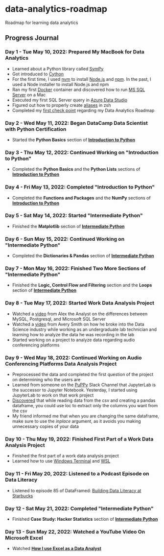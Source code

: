 # data-analytics-roadmap
Roadmap for learning data analytics 

## Progress Journal

### Day 1 - Tue May 10, 2022: Prepared My MacBook for Data Analytics
- Learned about a Python library called [SymPy](https://www.sympy.org/en/index.html)
- Got introduced to [Cython](https://pypi.org/project/Cython/)
- For the first time, I used [nvm](https://github.com/nvm-sh/nvm) to install [Node.js](https://github.com/nvm-sh/nvm) and [npm](https://www.npmjs.com/). In the past, I used a Node installer to install Node.js and npm
- Ran my first [Docker](https://www.docker.com/) container and discovered how to run [MS SQL Server](https://www.microsoft.com/en-us/sql-server/sql-server-2019) on a Mac
- Executed my first SQL Server query in [Azure Data Studio](https://docs.microsoft.com/en-us/sql/azure-data-studio/download-azure-data-studio?view=sql-server-ver15)
- Figured out how to properly create [aliases](https://youtu.be/G2GlntF9TKw) in zsh
- Completed my [first check point](https://github.com/users/dannydore/projects/1/views/1) regarding my Data Analytics Roadmap

### Day 2 - Wed May 11, 2022: Began DataCamp Data Scientist with Python Certification
- Started the **Python Basics** section of [**Introduction to Python**](https://campus.datacamp.com/courses/intro-to-python-for-data-science)

### Day 3 - Thu May 12, 2022: Continued Working on "Introduction to Python"
- Completed the **Python Basics** and the **Python Lists** sections of [**Introduction to Python**](https://campus.datacamp.com/courses/intro-to-python-for-data-science)

### Day 4 - Fri May 13, 2022: Completed "Introduction to Python"
- Completed the **Functions and Packages** and the **NumPy** sections of [**Introduction to Python**](https://campus.datacamp.com/courses/intro-to-python-for-data-science)

### Day 5 - Sat May 14, 2022: Started "Intermediate Python"
- Finished the **Matplotlib** section of [**Intermediate Python**](https://campus.datacamp.com/courses/intro-to-python-for-data-science)

### Day 6 - Sun May 15, 2022: Continued Working on "Intermediate Python"
- Completed the **Dictionaries & Pandas** section of [**Intermediate Python**](https://campus.datacamp.com/courses/intro-to-python-for-data-science)

### Day 7 - Mon May 16, 2022: Finished Two More Sections of "Intermediate Python"
- Finished the **Logic, Control Flow and Filtering** section and the **Loops** section of [**Intermediate Python**](https://campus.datacamp.com/courses/intro-to-python-for-data-science)

### Day 8 - Tue May 17, 2022: Started Work Data Analysis Project
- Watched a [video](https://www.youtube.com/watch?v=Q7i6zxHVj2Q) from Alex the Analyst on the differences between MySQL, Postgresql, and Microsoft SQL Server
- Watched a [video](https://www.youtube.com/watch?v=IfYN51kDHJ4) from Avery Smith on how he broke into the Data Science industry while working as an undergraduate lab technician and learning how to analyze the data he was recording in the lab
- Started working on a project to analyze data regarding audio conferencing platforms

### Day 9 - Wed May 18, 2022: Continued Working on Audio Conferencing Platforms Data Analysis Project
- Preprocessed the data and completed the first question of the project on determining who the users are
- Learned from someone on the [PuPPy](https://www.pspython.com/app/) Slack Channel that JupyterLab is the successor to Jupyter Notebook. Yesterday, I started using JupyterLab to work on that work project
- [Discovered](https://stackoverflow.com/questions/49572579/pandas-drop-first-columns-after-csv-read) that while reading data from the csv and creating a pandas dataframe, you could use loc to extract only the columns you want from the csv
- My friend informed me that when you are changing the same dataframe, make sure to use the *inplace* argument, as it avoids you making unnecessary copies of your data

### Day 10 - Thu May 19, 2022: Finished First Part of a Work Data Analysis Project
- Finished the first part of a work data analysis project
- Learned how to use [Windows Terminal](https://apps.microsoft.com/store/detail/windows-terminal/9N0DX20HK701?hl=en-us&gl=US) and [WSL](https://docs.microsoft.com/en-us/windows/wsl/setup/environment)

### Day 11 - Fri May 20, 2022: Listened to a Podcast Episode on Data Literacy
- Listened to episode 85 of DataFramed: [Building Data Literacy at Starbucks](https://open.spotify.com/episode/1AOAJOQnGKeFLo6luHAlA6?si=4a44e891f9f94665)

### Day 12 - Sat May 21, 2022: Completed "Intermediate Python"
- Finished **Case Study: Hacker Statistics** section of [**Intermediate Python**](https://app.datacamp.com/learn/courses/intermediate-python)

### Day 13 - Sun May 22, 2022: Watched a YouTube Video On Microsoft Excel
- Watched [**How I use Excel as a Data Analyst**](https://youtu.be/lw6sPHH7twk)
